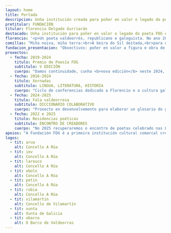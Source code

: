 ```yaml
---
layout: home
title: Portada
descripcion: Unha institución creada para poñer en valor o legado do poeta FDG e mais dinamizar a lingua e a cultura de Valdeorras.
pretitular: FUNDACIÓN
titular: Florencio Delgado Gurriarán
destacado: Unha institución para poñer en valor o legado do poeta FDG e dinamizar a lingua e a cultura de Valdeorras.
florencio: '<p>Un poeta valdeorrés, republicano e galeguista. No ano 2022, a Real Academia Galega recoñéceo dedicándolle o <a href="https://academia.gal/letras-galegas/2022/florencio-delgado-gurriaran">Día das Letras Galegas</a> colocando a Florencio e Valdeorras no lugar que lle corresponde no relato cultural do País.</p>'
comillas: "Miña noiva, miña terra:<br>Á beira do Sil deitada,<br>para ollar a túa beleza<br>do mesmo xeito que a Venus do<br>espello, nel se contempla."
fundacion_presentacion: "Obxectivos: poñer en valor a figura e obra de Florencio, aproveitando a súa proxección para dinamizar a cultura e lingua en Valdeorras. Idioma, historia, territorio, natureza, gastronomía e creación artística."
proxectos:
  - fecha: 2019-2024
    titulo: Premio de Poesía FDG
    subtitulo: V EDICIÓN
    cuerpo: "Damos continuidade, cunha <b>nova edición</b> neste 2024, ao Premio de Poesía Florencio Delgado Gurriarán que se ven celebrando dende 2019."
  - fecha: 2016-2024
    titulo: Xornadas
    subtitulo: LINGUA, LITERATURA, HISTORIA
    cuerpo: "Ciclo de conferencias dedicado a Florencio e a cultura galega das que tamén recollemos o testigo e que terán continuidade a partires deste 2024."
  - fecha: 2024-2025
    titulo: Fala valdeorresa
    subtitulo: DICCIONARIO COLABORATIVO
    cuerpo: "Proxecto en desenvolvemento para elaborar un glosario do galego de Valdeorras coa axuda de expertos e a participación de centros educativos e veciñanza."
  - fecha: 2022 e 2025
    titulo: Residencias poéticas
    subtitulo: ENCONTRO DE CREADORES
    cuerpo: "No 2025 recuperaremos o encontro de poetas celebrado nas Letras Galegas de 2022 convertendo a Valdeorras na capital lírica galega."
apoios: "A Fundación FDG é a primeira institución cultural comarcal creada en Valdeorras. Ademais dos membros do padroado, conta co apoio de diferentes institucións e empresas coas que está a asinar convenios de colaboración."
logos:
  - tit: arua
    alt: Concello A Rúa
  - tit: iev
    alt: Concello A Rúa
  - tit: larouco
    alt: Concello A Rúa
  - tit: obolo
    alt: Concello A Rúa
  - tit: petin
    alt: Concello A Rúa
  - tit: rubia
    alt: Concello A Rúa
  - tit: vilamartin
    alt: Concello de Vilamartín
  - tit: xunta
    alt: Xunta de Galicia
  - tit: obarco
    alt: O Barco de Valdeorras
---
```

